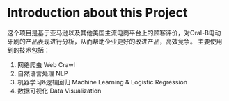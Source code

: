 # Introduction about this Project
这个项目是基于亚马逊以及其他美国主流电商平台上的顾客评价，对Oral-B电动牙刷的产品表现进行分析，从而帮助企业更好的改进产品，高效竞争。
主要使用到的技术包括：
1. 网络爬虫 Web Crawl
2. 自然语言处理 NLP
3. 机器学习&逻辑回归 Machine Learning & Logistic Regression
4. 数据可视化 Data Visualization
